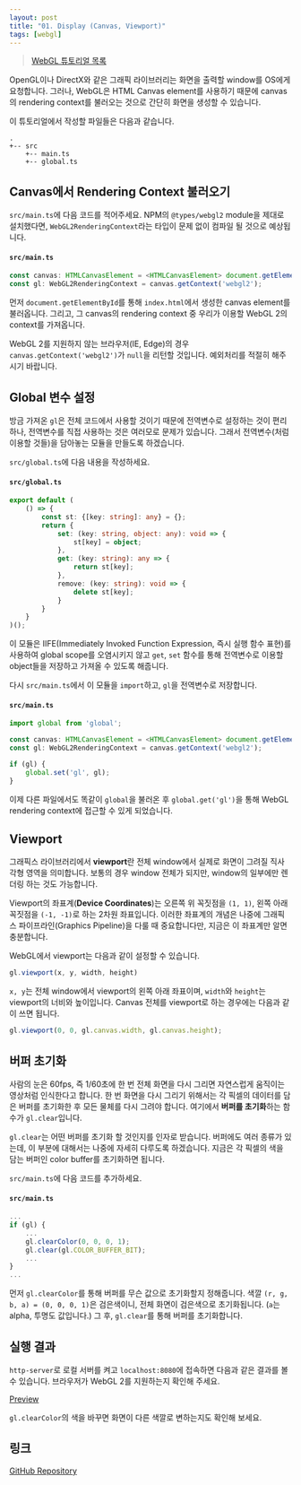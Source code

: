 ```yaml
---
layout: post
title: "01. Display (Canvas, Viewport)"
tags: [webgl]
---
```


> [WebGL 튜토리얼 목록]({{site.url}}/1_webgl-tutorials)

OpenGL이나 DirectX와 같은 그래픽 라이브러리는 화면을 출력할 window를 OS에게 요청합니다. 그러나, WebGL은 HTML Canvas element를 사용하기 때문에 canvas의 rendering context를 불러오는 것으로 간단히 화면을 생성할 수 있습니다.

<!--more-->

이 튜토리얼에서 작성할 파일들은 다음과 같습니다.

```no-highlight
.
+-- src
    +-- main.ts
    +-- global.ts
```

## Canvas에서 Rendering Context 불러오기

`src/main.ts`에 다음 코드를 적어주세요. NPM의 `@types/webgl2` module을 제대로 설치했다면, `WebGL2RenderingContext`라는 타입이 문제 없이 컴파일 될 것으로 예상됩니다.

#### `src/main.ts`
```typescript
const canvas: HTMLCanvasElement = <HTMLCanvasElement> document.getElementById('canvas');
const gl: WebGL2RenderingContext = canvas.getContext('webgl2');
```

먼저 `document.getElementById`를 통해 `index.html`에서 생성한 canvas element를 불러옵니다. 그리고, 그 canvas의 rendering context 중 우리가 이용할 WebGL 2의 context를 가져옵니다.

WebGL 2를 지원하지 않는 브라우저(IE, Edge)의 경우 `canvas.getContext('webgl2')`가 `null`을 리턴할 것입니다. 예외처리를 적절히 해주시기 바랍니다.

## Global 변수 설정

방금 가져온 `gl`은 전체 코드에서 사용할 것이기 때문에 전역변수로 설정하는 것이 편리하나, 전역변수를 직접 사용하는 것은 여러모로 문제가 있습니다. 그래서 전역변수(처럼 이용할 것들)을 담아놓는 모듈을 만들도록 하겠습니다.

`src/global.ts`에 다음 내용을 작성하세요.

#### `src/global.ts`
```typescript
export default (
    () => {
        const st: {[key: string]: any} = {};
        return {
            set: (key: string, object: any): void => {
                st[key] = object;
            },
            get: (key: string): any => {
                return st[key];
            },
            remove: (key: string): void => {
                delete st[key];
            }
        }
    }
)();
```

이 모듈은 IIFE(Immediately Invoked Function Expression, 즉시 실행 함수 표현)를 사용하여 global scope를 오염시키지 않고 `get`, `set` 함수를 통해 전역변수로 이용할 object들을 저장하고 가져올 수 있도록 해줍니다.

다시 `src/main.ts`에서 이 모듈을 `import`하고, `gl`을 전역변수로 저장합니다.

#### `src/main.ts`
```typescript
import global from 'global';

const canvas: HTMLCanvasElement = <HTMLCanvasElement> document.getElementById('canvas');
const gl: WebGL2RenderingContext = canvas.getContext('webgl2');

if (gl) {
    global.set('gl', gl);
}
```

이제 다른 파일에서도 똑같이 `global`을 불러온 후 `global.get('gl')`을 통해 WebGL rendering context에 접근할 수 있게 되었습니다.

## Viewport

그래픽스 라이브러리에서 **viewport**란 전체 window에서 실제로 화면이 그려질 직사각형 영역을 의미합니다. 보통의 경우 window 전체가 되지만, window의 일부에만 렌더링 하는 것도 가능합니다.

Viewport의 좌표계(**Device Coordinates**)는 오른쪽 위 꼭짓점을 `(1, 1)`, 왼쪽 아래 꼭짓점을 `(-1, -1)`로 하는 2차원 좌표입니다. 이러한 좌표계의 개념은 나중에 그래픽스 파이프라인(Graphics Pipeline)을 다룰 때 중요합니다만, 지금은 이 좌표계만 알면 충분합니다.

WebGL에서 viewport는 다음과 같이 설정할 수 있습니다.
```typescript
gl.viewport(x, y, width, height)
```
`x, y`는 전체 window에서 viewport의 왼쪽 아래 좌표이며, `width`와 `height`는 viewport의 너비와 높이입니다. Canvas 전체를 viewport로 하는 경우에는 다음과 같이 쓰면 됩니다.
```typescript
gl.viewport(0, 0, gl.canvas.width, gl.canvas.height);
```

## 버퍼 초기화

사람의 눈은 60fps, 즉 1/60초에 한 번 전체 화면을 다시 그리면 자연스럽게 움직이는 영상처럼 인식한다고 합니다. 한 번 화면을 다시 그리기 위해서는 각 픽셀의 데이터를 담은 버퍼를 초기화한 후 모든 물체를 다시 그려야 합니다. 여기에서 **버퍼를 초기화**하는 함수가 `gl.clear`입니다.

`gl.clear`는 어떤 버퍼를 초기화 할 것인지를 인자로 받습니다. 버퍼에도 여러 종류가 있는데, 이 부분에 대해서는 나중에 자세히 다루도록 하겠습니다. 지금은 각 픽셀의 색을 담는 버퍼인 color buffer를 초기화하면 됩니다.

`src/main.ts`에 다음 코드를 추가하세요.

#### `src/main.ts`
```typescript
...
if (gl) {
    ...
    gl.clearColor(0, 0, 0, 1);
    gl.clear(gl.COLOR_BUFFER_BIT);
    ...
}
...
```

먼저 `gl.clearColor`를 통해 버퍼를 무슨 값으로 초기화할지 정해줍니다. 색깔 `(r, g, b, a) = (0, 0, 0, 1)`은 검은색이니, 전체 화면이 검은색으로 초기화됩니다. (`a`는 alpha, 투명도 값입니다.) 그 후, `gl.clear`를 통해 버퍼를 초기화합니다.

## 실행 결과

`http-server`로 로컬 서버를 켜고 `localhost:8080`에 접속하면 다음과 같은 결과를 볼 수 있습니다. 브라우저가 WebGL 2를 지원하는지 확인해 주세요.

[Preview]({{site.url}}/pages/webgl-tutorials/01-display)

`gl.clearColor`의 색을 바꾸면 화면이 다른 색깔로 변하는지도 확인해 보세요.

## 링크

[GitHub Repository](https://github.com/inhibitor1217/webgl-tutorials/tree/master/tutorials/01-display)